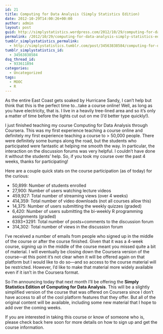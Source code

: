 ```yaml
---
id: 21
title: Computing for Data Analysis (Simply Statistics Edition)
date: 2012-10-29T14:00:26+00:00
author: admin
layout: post
guid: http://simplystatistics.wordpress.com/2012/10/29/computing-for-data-analysis-simply-statistics-edition
permalink: /2012/10/29/computing-for-data-analysis-simply-statistics-edition/
tumblr_simplystatistics_permalink:
  - http://simplystatistics.tumblr.com/post/34563838584/computing-for-data-analysis-simply-statistics-edition
tumblr_simplystatistics_id:
  - 34563838584
dsq_thread_id:
  - 933611894
categories:
  - Uncategorized
tags:
  - MOOC
  - R
---
```

As the entire East Coast gets soaked by Hurricane Sandy, I can&#8217;t help but think that this is the perfect time to&#8230;take a course online! Well, as long as you have electricity, that is. I live in a heavily tree-lined area and so it&#8217;s only a matter of time before the lights cut out on me (I&#8217;d better type quickly!). 

I just finished teaching my course Computing for Data Analysis through Coursera. This was my first experience teaching a course online and definitely my first experience teaching a course to > 50,000 people. There were definitely some bumps along the road, but the students who participated were fantastic at helping me smooth the way. In particular, the interaction on the discussion forums was very helpful. I couldn&#8217;t have done it without the students&#8217; help. So, if you took my course over the past 4 weeks, thanks for participating!

Here are a couple quick stats on the course participation (as of today) for the curious:

  * <span>50,899: Number of students enrolled</span>
  * <span>27,900: Number of users watching lecture videos</span>
  * <span>459,927: Total number of streaming views (over 4 weeks)</span>
  * <span>414,359: Total number of video downloads (not all courses allow this)</span>
  * <span>14,375: Number of users submitting the weekly quizzes (graded)</span>
  * <span>6,420: Number of users submitting the bi-weekly R programming assignments (graded)</span>
  * <span>6393+3291: Total number of posts+comments to the discussion forum</span>
  * <span>314,302: Total number of views in the discussion forum</span>

I&#8217;ve received a number of emails from people who signed up in the middle of the course or after the course finished. Given that it was a 4-week course, signing up in the middle of the course meant you missed quite a bit of material. I will eventually be closing down the Coursera version of the course&#8212;at this point it&#8217;s not clear when it will be offered again on that platform but I would like to do so&#8212;and so access to the course material will be restricted. However, I&#8217;d like to make that material more widely available even if it isn&#8217;t in the Coursera format.

So I&#8217;m announcing today that next month I&#8217;ll be offering the **Simply Statistics Edition of Computing for Data Analysis**. This will be a slightly simplified version of the course that was offered on Coursera since I don&#8217;t have access to all of the cool platform features that they offer. But all of the original content will be available, including some new material that I hope to add over the coming weeks.

If you are interested in taking this course or know of someone who is, please check back here soon for more details on how to sign up and get the course information.